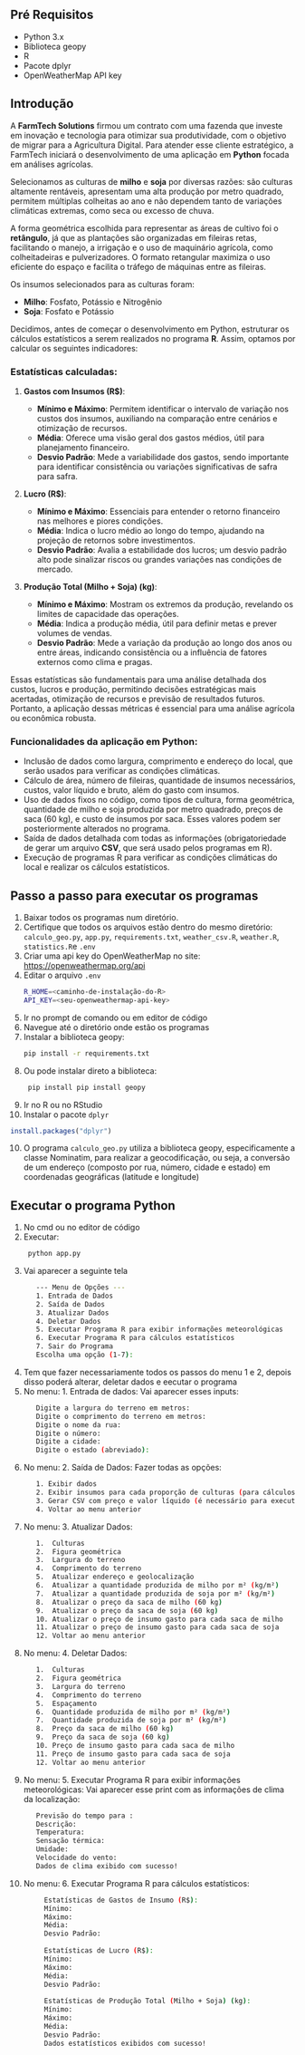 ## Pré Requisitos

- Python 3.x
- Biblioteca geopy
- R
- Pacote dplyr
- OpenWeatherMap API key

## Introdução
A **FarmTech Solutions** firmou um contrato com uma fazenda que investe em inovação e tecnologia para otimizar sua produtividade, com o objetivo de migrar para a Agricultura Digital. Para atender esse cliente estratégico, a FarmTech iniciará o desenvolvimento de uma aplicação em **Python** focada em análises agrícolas.

Selecionamos as culturas de **milho** e **soja** por diversas razões: são culturas altamente rentáveis, apresentam uma alta produção por metro quadrado, permitem múltiplas colheitas ao ano e não dependem tanto de variações climáticas extremas, como seca ou excesso de chuva.

A forma geométrica escolhida para representar as áreas de cultivo foi o **retângulo**, já que as plantações são organizadas em fileiras retas, facilitando o manejo, a irrigação e o uso de maquinário agrícola, como colheitadeiras e pulverizadores. O formato retangular maximiza o uso eficiente do espaço e facilita o tráfego de máquinas entre as fileiras.

Os insumos selecionados para as culturas foram:
- **Milho**: Fosfato, Potássio e Nitrogênio
- **Soja**: Fosfato e Potássio

Decidimos, antes de começar o desenvolvimento em Python, estruturar os cálculos estatísticos a serem realizados no programa **R**. Assim, optamos por calcular os seguintes indicadores:

### Estatísticas calculadas:

1. **Gastos com Insumos (R$)**:
   - **Mínimo e Máximo**: Permitem identificar o intervalo de variação nos custos dos insumos, auxiliando na comparação entre cenários e otimização de recursos.
   - **Média**: Oferece uma visão geral dos gastos médios, útil para planejamento financeiro.
   - **Desvio Padrão**: Mede a variabilidade dos gastos, sendo importante para identificar consistência ou variações significativas de safra para safra.

2. **Lucro (R$)**:
   - **Mínimo e Máximo**: Essenciais para entender o retorno financeiro nas melhores e piores condições.
   - **Média**: Indica o lucro médio ao longo do tempo, ajudando na projeção de retornos sobre investimentos.
   - **Desvio Padrão**: Avalia a estabilidade dos lucros; um desvio padrão alto pode sinalizar riscos ou grandes variações nas condições de mercado.

3. **Produção Total (Milho + Soja) (kg)**:
   - **Mínimo e Máximo**: Mostram os extremos da produção, revelando os limites de capacidade das operações.
   - **Média**: Indica a produção média, útil para definir metas e prever volumes de vendas.
   - **Desvio Padrão**: Mede a variação da produção ao longo dos anos ou entre áreas, indicando consistência ou a influência de fatores externos como clima e pragas.

Essas estatísticas são fundamentais para uma análise detalhada dos custos, lucros e produção, permitindo decisões estratégicas mais acertadas, otimização de recursos e previsão de resultados futuros. Portanto, a aplicação dessas métricas é essencial para uma análise agrícola ou econômica robusta.

### Funcionalidades da aplicação em Python:
- Inclusão de dados como largura, comprimento e endereço do local, que serão usados para verificar as condições climáticas.
- Cálculo de área, número de fileiras, quantidade de insumos necessários, custos, valor líquido e bruto, além do gasto com insumos.
- Uso de dados fixos no código, como tipos de cultura, forma geométrica, quantidade de milho e soja produzida por metro quadrado, preços de saca (60 kg), e custo de insumos por saca. Esses valores podem ser posteriormente alterados no programa.
- Saída de dados detalhada com todas as informações (obrigatoriedade de gerar um arquivo **CSV**, que será usado pelos programas em R).
- Execução de programas R para verificar as condições climáticas do local e realizar os cálculos estatísticos.

## Passo a passo para executar os programas

1. Baixar todos os programas num diretório.
2. Certifique que todos os arquivos estão dentro do mesmo diretório: 
   `calculo_geo.py`, `app.py`, `requirements.txt`, `weather_csv.R`, `weather.R`, `statistics.R`e `.env`
3. Criar uma api key do OpenWeatherMap no site: https://openweathermap.org/api    
4. Editar o arquivo `.env`
    ```sh
    R_HOME=<caminho-de-instalação-do-R>
    API_KEY=<seu-openweathermap-api-key>
    ```
5. Ir no prompt de comando ou em editor de código
6. Navegue até o diretório onde estão os programas 
7. Instalar a biblioteca geopy:
    ```sh
    pip install -r requirements.txt
    ```
8. Ou pode instalar direto a biblioteca:
   ```sh
    pip install pip install geopy
    ```
9. Ir no R ou no RStudio
10. Instalar o pacote `dplyr`
```r
install.packages("dplyr")
```
10. O programa `calculo_geo.py` utiliza a biblioteca geopy, especificamente a classe Nominatim, para realizar a geocodificação, ou seja, a conversão de um endereço (composto por rua, número, cidade e estado) em coordenadas geográficas (latitude e longitude)

## Executar o programa Python
1. No cmd ou no editor de código
2. Executar:
   ```sh
    python app.py
    ```
3. Vai aparecer a seguinte tela
      ```sh
         --- Menu de Opções ---
         1. Entrada de Dados
         2. Saída de Dados
         3. Atualizar Dados
         4. Deletar Dados
         5. Executar Programa R para exibir informações meteorológicas
         6. Executar Programa R para cálculos estatísticos
         7. Sair do Programa
         Escolha uma opção (1-7):
    ```
4. Tem que fazer necessariamente todos os passos do menu 1 e 2, depois disso poderá alterar, deletar dados e eecutar o programa
5. No menu: 1. Entrada de dados:
   Vai aparecer esses inputs:
      ```sh
         Digite a largura do terreno em metros:
         Digite o comprimento do terreno em metros:
         Digite o nome da rua:
         Digite o número:
         Digite a cidade:
         Digite o estado (abreviado):
    ```
6. No menu: 2. Saída de Dados:
    Fazer todas as opções:
      ```sh      
         1. Exibir dados
         2. Exibir insumos para cada proporção de culturas (para cálculos estatísticos)
         3. Gerar CSV com preço e valor líquido (é necessário para executar os programas R)
         4. Voltar ao menu anterior
    ```
7. No menu: 3. Atualizar Dados:
      ```sh      
         1.  Culturas
         2.  Figura geométrica
         3.  Largura do terreno
         4.  Comprimento do terreno
         5.  Atualizar endereço e geolocalização
         6.  Atualizar a quantidade produzida de milho por m² (kg/m²)
         7.  Atualizar a quantidade produzida de soja por m² (kg/m²)
         8.  Atualizar o preço da saca de milho (60 kg)
         9.  Atualizar o preço da saca de soja (60 kg)
         10. Atualizar o preço de insumo gasto para cada saca de milho
         11. Atualizar o preço de insumo gasto para cada saca de soja
         12. Voltar ao menu anterior
    ```
8. No menu: 4. Deletar Dados:
      ```sh  
         1.  Culturas
         2.  Figura geométrica
         3.  Largura do terreno
         4.  Comprimento do terreno
         5.  Espaçamento
         6.  Quantidade produzida de milho por m² (kg/m²)
         7.  Quantidade produzida de soja por m² (kg/m²)
         8.  Preço da saca de milho (60 kg)
         9.  Preço da saca de soja (60 kg)
         10. Preço de insumo gasto para cada saca de milho
         11. Preço de insumo gasto para cada saca de soja
         12. Voltar ao menu anterior
   ```
9. No menu: 5. Executar Programa R para exibir informações meteorológicas:
    Vai aparecer esse print com as informações de clima da localização:
      ```sh 
         Previsão do tempo para :
         Descrição: 
         Temperatura:
         Sensação térmica:
         Umidade:
         Velocidade do vento:
         Dados de clima exibido com sucesso!
   ```
10. No menu: 6. Executar Programa R para cálculos estatísticos:
    ```sh
         Estatísticas de Gastos de Insumo (R$):
         Mínimo: 
         Máximo: 
         Média: 
         Desvio Padrão: 
         
         Estatísticas de Lucro (R$):
         Mínimo: 
         Máximo:
         Média:
         Desvio Padrão: 
         
         Estatísticas de Produção Total (Milho + Soja) (kg):
         Mínimo:
         Máximo: 
         Média:
         Desvio Padrão: 
         Dados estatísticos exibidos com sucesso!
    ```

